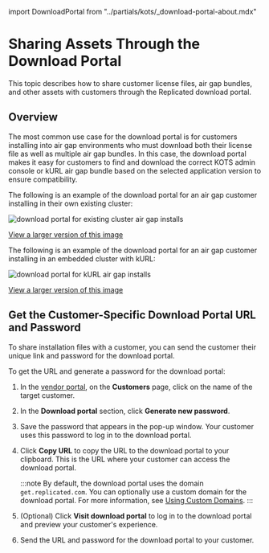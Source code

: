import DownloadPortal from "../partials/kots/_download-portal-about.mdx"

# Sharing Assets Through the Download Portal

This topic describes how to share customer license files, air gap bundles, and other assets with customers through the Replicated download portal.

## Overview

<DownloadPortal/>

The most common use case for the download portal is for customers installing into air gap environments who must download both their license file as well as multiple air gap bundles. In this case, the download portal makes it easy for customers to find and download the correct KOTS admin console or kURL air gap bundle based on the selected application version to ensure compatibility.

The following is an example of the download portal for an air gap customer installing in their own existing cluster:

![download portal for existing cluster air gap installs](/images/download-portal-existing-cluster.png)

[View a larger version of this image](/images/download-portal-existing-cluster.png)

The following is an example of the download portal for an air gap customer installing in an embedded cluster with kURL:

![download portal for kURL air gap installs](/images/download-portal-kurl.png)

[View a larger version of this image](/images/download-portal-kurl.png)

## Get the Customer-Specific Download Portal URL and Password

To share installation files with a customer, you can send the customer their unique link and password for the download portal.

To get the URL and generate a password for the download portal:

1. In the [vendor portal](https://vendor.replicated.com), on the **Customers** page, click on the name of the target customer.

1. In the **Download portal** section, click **Generate new password**.

1. Save the password that appears in the pop-up window. Your customer uses
this password to log in to the download portal.

1. Click **Copy URL** to copy the URL to the download portal to your clipboard. This is the URL where your customer can access the download portal.

   :::note
   By default, the download portal uses the domain `get.replicated.com`. You can optionally use a custom domain for the download portal. For more information, see [Using Custom Domains](/vendor/custom-domains-using).
   :::

1. (Optional) Click **Visit download portal** to log in to the download portal
and preview your customer's experience.

1. Send the URL and password for the download portal to your customer.
